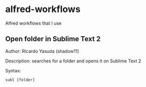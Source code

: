 alfred-workflows
================

Alfred workflows that I use

Open folder in Sublime Text 2
-----------------------------

Author: Ricardo Yasuda (shadow11)

Description: searches for a folder and opens it on Sublime Text 2

Syntax:

```
subl [folder]
```
